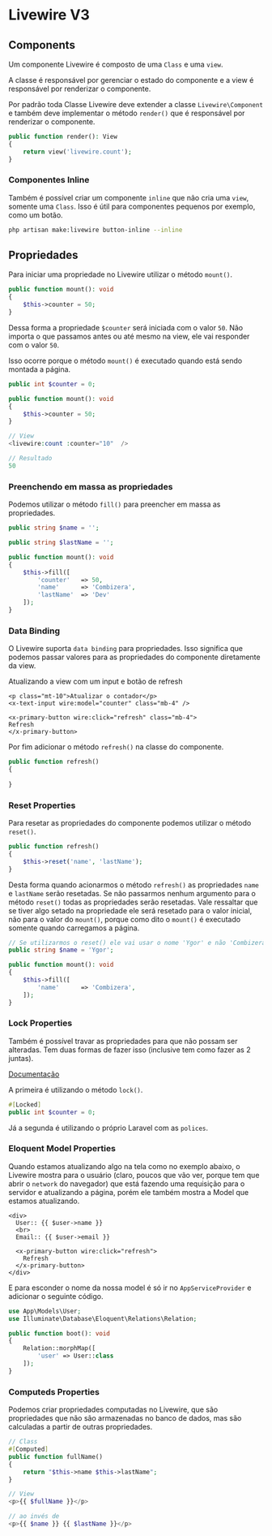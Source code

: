 # Livewire V3

## Components

Um componente Livewire é composto de uma `Class` e uma `view`.

A classe é responsável por gerenciar o estado do componente e a view é responsável por renderizar o componente.

Por padrão toda Classe Livewire deve extender a classe `Livewire\Component` e também deve implementar o método `render()` que é responsável por renderizar o componente.

```php
public function render(): View
{
    return view('livewire.count');
}
```

### Componentes Inline
Também é possível criar um componente `inline` que não cria uma `view`, somente uma `Class`. Isso é útil para componentes pequenos por exemplo, como um botão. 

```bash
php artisan make:livewire button-inline --inline
```

## Propriedades

Para iniciar uma propriedade no Livewire utilizar o método `mount()`.

```php
public function mount(): void
{
    $this->counter = 50;
}
```

Dessa forma a propriedade `$counter` será iniciada com o valor `50`. Não importa o que passamos antes ou até mesmo na view, ele vai responder com o valor `50`.

Isso ocorre porque o método `mount()` é executado quando está sendo montada a página.

```php
public int $counter = 0;

public function mount(): void
{
    $this->counter = 50;
}

// View
<livewire:count :counter="10"  />

// Resultado
50
```

### Preenchendo em massa as propriedades

Podemos utilizar o método `fill()` para preencher em massa as propriedades.

```php
public string $name = '';

public string $lastName = '';

public function mount(): void
{
    $this->fill([
        'counter'   => 50,
        'name'      => 'Combizera',
        'lastName'  => 'Dev'
    ]);
}
```

### Data Binding
 O Livewire suporta `data binding` para propriedades. Isso significa que podemos passar valores para as propriedades do componente diretamente da view.

Atualizando a view com um input e botão de refresh
 
```bladehtml
<p class="mt-10">Atualizar o contador</p>
<x-text-input wire:model="counter" class="mb-4" />

<x-primary-button wire:click="refresh" class="mb-4">
Refresh
</x-primary-button>
```

Por fim adicionar o método `refresh()` na classe do componente.

```php
public function refresh()
{
    
}
```

### Reset Properties

Para resetar as propriedades do componente podemos utilizar o método `reset()`.

```php
public function refresh()
{
    $this->reset('name', 'lastName');
}
```

Desta forma quando acionarmos o método `refresh()` as propriedades `name` e `lastName` serão resetadas. Se não passarmos nenhum argumento para o método `reset()` todas as propriedades serão resetadas. Vale ressaltar que se tiver algo setado na propriedade ele será resetado para o valor inicial, não para o valor do `mount()`, porque como dito o `mount()` é executado somente quando carregamos a página.

```php
// Se utilizarmos o reset() ele vai usar o nome 'Ygor' e não 'Combizera'
public string $name = 'Ygor';

public function mount(): void
{
    $this->fill([
        'name'      => 'Combizera',
    ]);
}
```

### Lock Properties
 Também é possível travar as propriedades para que não possam ser alteradas. Tem duas formas de fazer isso (inclusive tem como fazer as 2 juntas).
 
[Documentação](https://livewire.laravel.com/docs/properties#security-concerns)


A primeira é utilizando o método `lock()`.

```php
#[Locked]
public int $counter = 0;
```
Já a segunda é utilizando o próprio Laravel com as `polices`.

### Eloquent Model Properties

Quando estamos atualizando algo na tela como no exemplo abaixo, o Livewire mostra para o usuário (claro, poucos que vão ver, porque tem que abrir o `network` do navegador) que está fazendo uma requisição para o servidor e atualizando a página, porém ele também mostra a Model que estamos atualizando.

```bladehtml
<div>
  User:: {{ $user->name }}
  <br>
  Email:: {{ $user->email }}
  
  <x-primary-button wire:click="refresh">
    Refresh
  </x-primary-button>
</div>
```
 E para esconder o nome da nossa model é só ir no `AppServiceProvider` e adicionar o seguinte código.

```php
use App\Models\User;
use Illuminate\Database\Eloquent\Relations\Relation;

public function boot(): void
{
    Relation::morphMap([
        'user' => User::class
    ]);
}
```

### Computeds Properties

Podemos criar propriedades computadas no Livewire, que são propriedades que não são armazenadas no banco de dados, mas são calculadas a partir de outras propriedades.

```php
// Class
#[Computed]
public function fullName()
{
    return "$this->name $this->lastName";
}

// View
<p>{{ $fullName }}</p>

// ao invés de 
<p>{{ $name }} {{ $lastName }}</p>
```

